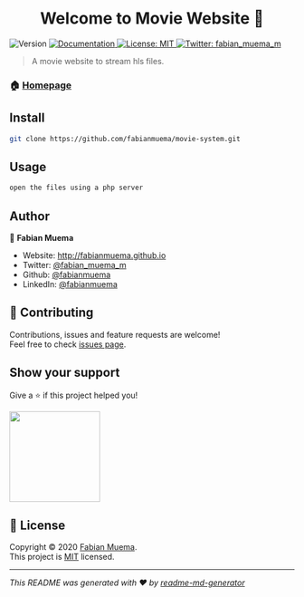 <h1 align="center">Welcome to Movie Website 👋</h1>
<p>
  <img alt="Version" src="https://img.shields.io/badge/version-1.0.0-blue.svg?cacheSeconds=2592000" />
  <a href="https://github.com/fabianmuema/movie-system" target="_blank">
    <img alt="Documentation" src="https://img.shields.io/badge/documentation-yes-brightgreen.svg" />
  </a>
  <a href="https://github.com/fabianmuema/movie-system/blob/master/LICENSE" target="_blank">
    <img alt="License: MIT" src="https://img.shields.io/badge/License-MIT-yellow.svg" />
  </a>
  <a href="https://twitter.com/fabian_muema_m" target="_blank">
    <img alt="Twitter: fabian_muema_m" src="https://img.shields.io/twitter/follow/fabian_muema_m.svg?style=social" />
  </a>
</p>


> A movie website to stream hls files.

### 🏠 [Homepage](https://github.com/fabianmuema/movie-system)

## Install

```sh
git clone https://github.com/fabianmuema/movie-system.git
```

## Usage

```sh
open the files using a php server
```

## Author

👤 **Fabian Muema**

* Website: http://fabianmuema.github.io
* Twitter: [@fabian_muema_m](https://twitter.com/fabian_muema_m)
* Github: [@fabianmuema](https://github.com/fabianmuema)
* LinkedIn: [@fabianmuema](https://linkedin.com/in/fabianmuema)

## 🤝 Contributing

Contributions, issues and feature requests are welcome!<br />Feel free to check [issues page](https://github.com/fabianmuema/movie-system/issues). 

## Show your support

Give a ⭐️ if this project helped you!

<a href="https://www.patreon.com/fabianmuema">
  <img src="https://c5.patreon.com/external/logo/become_a_patron_button@2x.png" width="160">
</a>

## 📝 License

Copyright © 2020 [Fabian Muema](https://github.com/fabianmuema).<br />
This project is [MIT](https://github.com/fabianmuema/movie-system/blob/master/LICENSE) licensed.

***
_This README was generated with ❤️ by [readme-md-generator](https://github.com/kefranabg/readme-md-generator)_